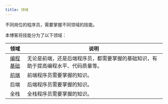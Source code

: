 ```yaml
---
title: 领域
---
```


不同岗位的程序员，需要掌握不同领域的技能。

本博客将技能分为了以下领域：

|   领域   | 说明                                                                               |
| :------: | ---------------------------------------------------------------------------------- |
| [编程基础](basic/readme.md) | 无论是前端，还是后端程序员，都需要掌握的基础知识，有助于提高编程水平、代码质量等。 |
|   [前端](frontend/readme.md)   | 前端程序员需要掌握的知识。                                                         |
|   后端   | 后端程序员需要掌握的知识。                                                         |
|   全栈   | 全栈程序员需要掌握的知识。                                                         |

